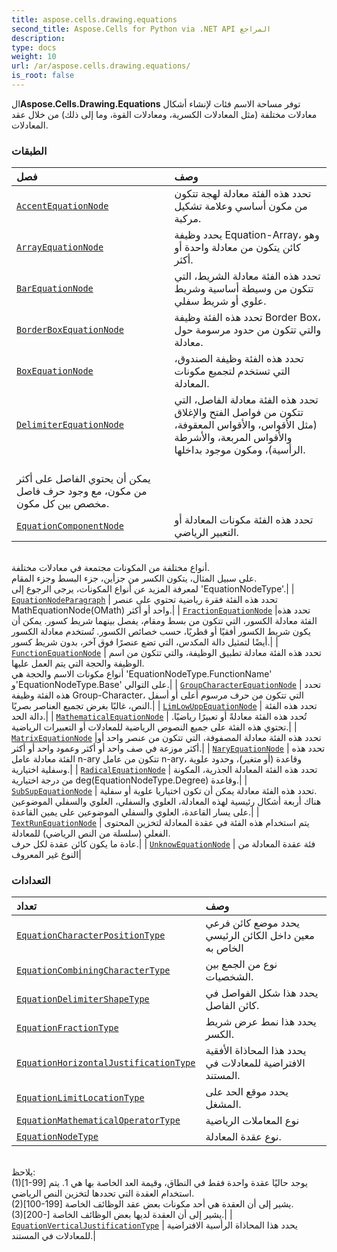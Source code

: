 ```yaml
---
title: aspose.cells.drawing.equations
second_title: Aspose.Cells for Python via .NET API المراجع
description:
type: docs
weight: 10
url: /ar/aspose.cells.drawing.equations/
is_root: false
---
```

 ال**Aspose.Cells.Drawing.Equations** توفر مساحة الاسم فئات لإنشاء أشكال معادلات مختلفة (مثل المعادلات الكسرية، ومعادلات القوة، وما إلى ذلك) من خلال عقد المعادلات.

###  الطبقات
| فصل| وصف|
| :- | :- |
| [`AccentEquationNode`](/cells/python-net/ar/aspose.cells.drawing.equations/accentequationnode) | تحدد هذه الفئة معادلة لهجة تتكون من مكون أساسي وعلامة تشكيل مركبة.|
| [`ArrayEquationNode`](/cells/python-net/ar/aspose.cells.drawing.equations/arrayequationnode) | يحدد وظيفة Equation-Array، وهو كائن يتكون من معادلة واحدة أو أكثر.|
| [`BarEquationNode`](/cells/python-net/ar/aspose.cells.drawing.equations/barequationnode) |تحدد هذه الفئة معادلة الشريط، التي تتكون من وسيطة أساسية وشريط علوي أو شريط سفلي.|
| [`BorderBoxEquationNode`](/cells/python-net/ar/aspose.cells.drawing.equations/borderboxequationnode) | تحدد هذه الفئة وظيفة Border Box، والتي تتكون من حدود مرسومة حول معادلة.|
| [`BoxEquationNode`](/cells/python-net/ar/aspose.cells.drawing.equations/boxequationnode) | تحدد هذه الفئة وظيفة الصندوق، التي تستخدم لتجميع مكونات المعادلة.|
| [`DelimiterEquationNode`](/cells/python-net/ar/aspose.cells.drawing.equations/delimiterequationnode) | تحدد هذه الفئة معادلة الفاصل، التي تتكون من فواصل الفتح والإغلاق (مثل الأقواس، والأقواس المعقوفة، والأقواس المربعة، والأشرطة الرأسية)، ومكون موجود بداخلها.<br/> يمكن أن يحتوي الفاصل على أكثر من مكون، مع وجود حرف فاصل مخصص بين كل مكون.|
| [`EquationComponentNode`](/cells/python-net/ar/aspose.cells.drawing.equations/equationcomponentnode) | تحدد هذه الفئة مكونات المعادلة أو التعبير الرياضي.<br/>أنواع مختلفة من المكونات مجتمعة في معادلات مختلفة.<br/>على سبيل المثال، يتكون الكسر من جزأين، جزء البسط وجزء المقام.<br/> لمعرفة المزيد عن أنواع المكونات، يرجى الرجوع إلى 'EquationNodeType'.|
| [`EquationNodeParagraph`](/cells/python-net/ar/aspose.cells.drawing.equations/equationnodeparagraph) | تحدد هذه الفئة فقرة رياضية تحتوي على عنصر MathEquationNode(OMath) واحد أو أكثر.|
| [`FractionEquationNode`](/cells/python-net/ar/aspose.cells.drawing.equations/fractionequationnode) |تحدد هذه الفئة معادلة الكسور، التي تتكون من بسط ومقام، يفصل بينهما شريط كسور. يمكن أن يكون شريط الكسور أفقيًا أو قطريًا، حسب خصائص الكسور. تُستخدم معادلة الكسور أيضًا لتمثيل دالة المكدس، التي تضع عنصرًا فوق آخر، بدون شريط كسور.|
| [`FunctionEquationNode`](/cells/python-net/ar/aspose.cells.drawing.equations/functionequationnode) | تحدد هذه الفئة معادلة تطبيق الوظيفة، والتي تتكون من اسم الوظيفة والحجة التي يتم العمل عليها.<br/> أنواع مكونات الاسم والحجة هي 'EquationNodeType.FunctionName' و'EquationNodeType.Base' على التوالي.|
| [`GroupCharacterEquationNode`](/cells/python-net/ar/aspose.cells.drawing.equations/groupcharacterequationnode) | تحدد هذه الفئة وظيفة Group-Character، التي تتكون من حرف مرسوم أعلى أو أسفل النص، غالبًا بغرض تجميع العناصر بصريًا.|
| [`LimLowUppEquationNode`](/cells/python-net/ar/aspose.cells.drawing.equations/limlowuppequationnode) | تحدد هذه الفئة دالة الحد.|
| [`MathematicalEquationNode`](/cells/python-net/ar/aspose.cells.drawing.equations/mathematicalequationnode) | تُحدد هذه الفئة معادلةً أو تعبيرًا رياضيًا. تحتوي هذه الفئة على جميع النصوص الرياضية للمعادلات أو التعبيرات الرياضية.|
| [`MatrixEquationNode`](/cells/python-net/ar/aspose.cells.drawing.equations/matrixequationnode) |تحدد هذه الفئة معادلة المصفوفة، التي تتكون من عنصر واحد أو أكثر موزعة في صف واحد أو أكثر وعمود واحد أو أكثر.|
| [`NaryEquationNode`](/cells/python-net/ar/aspose.cells.drawing.equations/naryequationnode) | تحدد هذه الفئة معادلة عامل n-ary تتكون من عامل n-ary، وقاعدة (أو متغير)، وحدود علوية وسفلية اختيارية.|
| [`RadicalEquationNode`](/cells/python-net/ar/aspose.cells.drawing.equations/radicalequationnode) | تحدد هذه الفئة المعادلة الجذرية، المكونة من درجة اختيارية deg(EquationNodeType.Degree) وقاعدة.|
| [`SubSupEquationNode`](/cells/python-net/ar/aspose.cells.drawing.equations/subsupequationnode) | تحدد هذه الفئة معادلة يمكن أن تكون اختياريا علوية أو سفلية.<br/> هناك أربعة أشكال رئيسية لهذه المعادلة، العلوي والسفلي، العلوي والسفلي الموضوعين على يسار القاعدة، العلوي والسفلي الموضوعين على يمين القاعدة.|
| [`TextRunEquationNode`](/cells/python-net/ar/aspose.cells.drawing.equations/textrunequationnode) | يتم استخدام هذه الفئة في عقدة المعادلة لتخزين المحتوى الفعلي (سلسلة من النص الرياضي) للمعادلة.<br/> عادة ما يكون كائن عقدة لكل حرف.|
| [`UnknowEquationNode`](/cells/python-net/ar/aspose.cells.drawing.equations/unknowequationnode) | فئة عقدة المعادلة من النوع غير المعروف|


###  التعدادات
| تعداد| وصف|
| :- | :- |
| [`EquationCharacterPositionType`](/cells/python-net/ar/aspose.cells.drawing.equations/equationcharacterpositiontype) | يحدد موضع كائن فرعي معين داخل الكائن الرئيسي الخاص به|
| [`EquationCombiningCharacterType`](/cells/python-net/ar/aspose.cells.drawing.equations/equationcombiningcharactertype) | نوع من الجمع بين الشخصيات.|
| [`EquationDelimiterShapeType`](/cells/python-net/ar/aspose.cells.drawing.equations/equationdelimitershapetype) |يحدد هذا شكل الفواصل في كائن الفاصل.|
| [`EquationFractionType`](/cells/python-net/ar/aspose.cells.drawing.equations/equationfractiontype) | يحدد هذا نمط عرض شريط الكسر.|
| [`EquationHorizontalJustificationType`](/cells/python-net/ar/aspose.cells.drawing.equations/equationhorizontaljustificationtype) | يحدد هذا المحاذاة الأفقية الافتراضية للمعادلات في المستند.|
| [`EquationLimitLocationType`](/cells/python-net/ar/aspose.cells.drawing.equations/equationlimitlocationtype) | يحدد موقع الحد على المشغل.|
| [`EquationMathematicalOperatorType`](/cells/python-net/ar/aspose.cells.drawing.equations/equationmathematicaloperatortype) | نوع المعاملات الرياضية|
| [`EquationNodeType`](/cells/python-net/ar/aspose.cells.drawing.equations/equationnodetype) | نوع عقدة المعادلة.<br/>يلاحظ:<br/>(1)[1-99] يوجد حاليًا عقدة واحدة فقط في النطاق، وقيمة العد الخاصة بها هي 1. يتم استخدام العقدة التي تحددها لتخزين النص الرياضي.<br/>(2)[100-199] يشير إلى أن العقدة هي أحد مكونات بعض عقد الوظائف الخاصة.<br/> (3)[200-] يشير إلى أن العقدة لديها بعض الوظائف الخاصة.|
| [`EquationVerticalJustificationType`](/cells/python-net/ar/aspose.cells.drawing.equations/equationverticaljustificationtype) | يحدد هذا المحاذاة الرأسية الافتراضية للمعادلات في المستند.|


